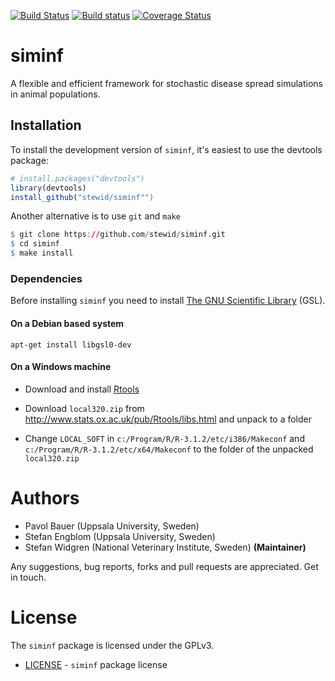 [![Build Status](https://travis-ci.org/stewid/siminf.svg)](https://travis-ci.org/stewid/siminf)
[![Build status](https://ci.appveyor.com/api/projects/status/pe68xiu1anxvet2n?svg=true)](https://ci.appveyor.com/project/stewid/siminf)
[![Coverage Status](https://coveralls.io/repos/stewid/siminf/badge.svg)](https://coveralls.io/r/stewid/siminf)

# siminf

A flexible and efficient framework for stochastic disease spread
simulations in animal populations.

## Installation

To install the development version of `siminf`, it's easiest to use
the devtools package:

```r
# install.packages("devtools")
library(devtools)
install_github("stewid/siminf"")
```

Another alternative is to use `git` and `make`

```r
$ git clone https://github.com/stewid/siminf.git
$ cd siminf
$ make install
```

### Dependencies

Before installing `siminf` you need to install
[The GNU Scientific Library](http://www.gnu.org/software/gsl/) (GSL).

#### On a Debian based system

```
apt-get install libgsl0-dev
```

#### On a Windows machine

* Download and install
  [Rtools](http://cran.r-project.org/bin/windows/Rtools/)

* Download `local320.zip` from
  http://www.stats.ox.ac.uk/pub/Rtools/libs.html and unpack to a
  folder

* Change `LOCAL_SOFT` in `c:/Program/R/R-3.1.2/etc/i386/Makeconf` and
  `c:/Program/R/R-3.1.2/etc/x64/Makeconf` to the folder of the
  unpacked `local320.zip`

# Authors

* Pavol Bauer (Uppsala University, Sweden)
* Stefan Engblom (Uppsala University, Sweden)
* Stefan Widgren (National Veterinary Institute, Sweden) **(Maintainer)**

Any suggestions, bug reports, forks and pull requests are
appreciated. Get in touch.

# License

The `siminf` package is licensed under the GPLv3.

- [LICENSE](LICENSE) - `siminf` package license
